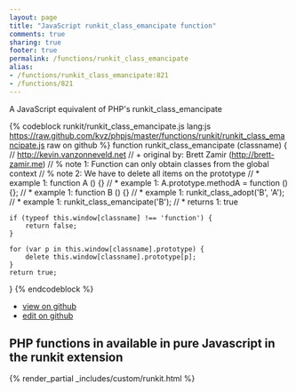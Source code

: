```yaml
---
layout: page
title: "JavaScript runkit_class_emancipate function"
comments: true
sharing: true
footer: true
permalink: /functions/runkit_class_emancipate
alias:
- /functions/runkit_class_emancipate:821
- /functions/821
---
```

<!-- Generated by Rakefile:build -->
A JavaScript equivalent of PHP's runkit_class_emancipate

{% codeblock runkit/runkit_class_emancipate.js lang:js https://raw.github.com/kvz/phpjs/master/functions/runkit/runkit_class_emancipate.js raw on github %}
function runkit_class_emancipate (classname) {
    // http://kevin.vanzonneveld.net
    // +   original by: Brett Zamir (http://brett-zamir.me)
    // %          note 1: Function can only obtain classes from the global context
    // %          note 2: We have to delete all items on the prototype
    // *     example 1: function A () {}
    // *     example 1: A.prototype.methodA = function () {};
    // *     example 1: function B () {}
    // *     example 1: runkit_class_adopt('B', 'A');
    // *     example 1: runkit_class_emancipate('B');
    // *     returns 1: true

    if (typeof this.window[classname] !== 'function') {
        return false;
    }

    for (var p in this.window[classname].prototype) {
        delete this.window[classname].prototype[p];
    }
    return true;
}
{% endcodeblock %}

 - [view on github](https://github.com/kvz/phpjs/blob/master/functions/runkit/runkit_class_emancipate.js)
 - [edit on github](https://github.com/kvz/phpjs/edit/master/functions/runkit/runkit_class_emancipate.js)

## PHP functions in available in pure Javascript in the runkit extension
{% render_partial _includes/custom/runkit.html %}
